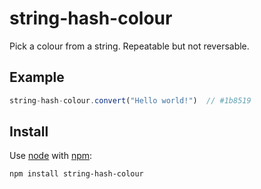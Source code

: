 # string-hash-colour

Pick a colour from a string. Repeatable but not reversable.

## Example

```javascript
string-hash-colour.convert("Hello world!")	// #1b8519
```

## Install

Use [node](http://nodejs.org) with [npm](http://npmjs.org):

	npm install string-hash-colour
